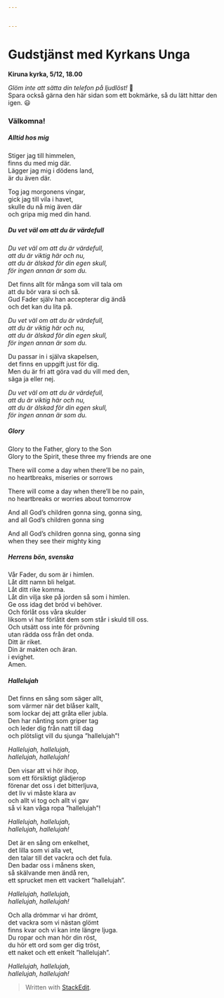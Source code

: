 ```yaml
---


---
```


<h1 id="gudstjänst-med-kyrkans-unga">Gudstjänst med Kyrkans Unga</h1>
<p><strong>Kiruna kyrka, 5/12, 18.00</strong></p>
<p><em>Glöm inte att sätta din telefon på ljudlöst!</em> 🤫<br>
Spara också gärna den här sidan som ett bokmärke, så du lätt hittar den igen. 😃</p>
<h3 id="välkomna">Välkomna!</h3>
<h5 id="alltid-hos-mig">Alltid hos mig</h5>
<p>Stiger jag till himmelen,<br>
finns du med mig där.<br>
Lägger jag mig i dödens land,<br>
är du även där.</p>
<p>Tog jag morgonens vingar,<br>
gick jag till vila i havet,<br>
skulle du nå mig även där<br>
och gripa mig med din hand.</p>
<h5 id="du-vet-väl-om-att-du-är-värdefull">Du vet väl om att du är värdefull</h5>
<p><em>Du vet väl om att du är värdefull,</em><br>
<em>att du är viktig här och nu,</em><br>
<em>att du är älskad för din egen skull,</em><br>
<em>för ingen annan är som du.</em></p>
<p>Det finns allt för många som vill tala om<br>
att du bör vara si och så.<br>
Gud Fader själv han accepterar dig ändå<br>
och det kan du lita på.</p>
<p><em>Du vet väl om att du är värdefull,</em><br>
<em>att du är viktig här och nu,</em><br>
<em>att du är älskad för din egen skull,</em><br>
<em>för ingen annan är som du.</em></p>
<p>Du passar in i själva skapelsen,<br>
det finns en uppgift just för dig.<br>
Men du är fri att göra vad du vill med den,<br>
säga ja eller nej.</p>
<p><em>Du vet väl om att du är värdefull,</em><br>
<em>att du är viktig här och nu,</em><br>
<em>att du är älskad för din egen skull,</em><br>
<em>för ingen annan är som du.</em></p>
<h5 id="glory">Glory</h5>
<p>Glory to the Father, glory to the Son<br>
Glory to the Spirit, these three my friends are one</p>
<p>There will come a day when there’ll be no pain,<br>
no heartbreaks, miseries or sorrows</p>
<p>There will come a day when there’ll be no pain,<br>
no heartbreaks or worries about tomorrow</p>
<p>And all God’s children gonna sing, gonna sing,<br>
and all God’s children gonna sing</p>
<p>And all God’s children gonna sing, gonna sing<br>
when they see their mighty king</p>
<h5 id="herrens-bön-svenska">Herrens bön, svenska</h5>
<p>Vår Fader, du som är i himlen.<br>
Låt ditt namn bli helgat.<br>
Låt ditt rike komma.<br>
Låt din vilja ske på jorden så som i himlen.<br>
Ge oss idag det bröd vi behöver.<br>
Och förlåt oss våra skulder<br>
liksom vi har förlåtit dem som står i skuld till oss.<br>
Och utsätt oss inte för prövning<br>
utan rädda oss från det onda.<br>
Ditt är riket.<br>
Din är makten och äran.<br>
i evighet.<br>
Amen.</p>
<h5 id="hallelujah">Hallelujah</h5>
<p>Det finns en sång som säger allt,<br>
som värmer när det blåser kallt,<br>
som lockar dej att gråta eller jubla.<br>
Den har nånting som griper tag<br>
och leder dig från natt till dag<br>
och plötsligt vill du sjunga ”hallelujah”!</p>
<p><em>Hallelujah, hallelujah,</em><br>
<em>hallelujah, hallelujah!</em></p>
<p>Den visar att vi hör ihop,<br>
som ett försiktigt glädjerop<br>
förenar det oss i det bitterljuva,<br>
det liv vi måste klara av<br>
och allt vi tog och allt vi gav<br>
så vi kan våga ropa ”hallelujah”!</p>
<p><em>Hallelujah, hallelujah,</em><br>
<em>hallelujah, hallelujah!</em></p>
<p>Det är en sång om enkelhet,<br>
det lilla som vi alla vet,<br>
den talar till det vackra och det fula.<br>
Den badar oss i månens sken,<br>
så skälvande men ändå ren,<br>
ett sprucket men ett vackert ”hallelujah”.</p>
<p><em>Hallelujah, hallelujah,</em><br>
<em>hallelujah, hallelujah!</em></p>
<p>Och alla drömmar vi har drömt,<br>
det vackra som vi nästan glömt<br>
finns kvar och vi kan inte längre ljuga.<br>
Du ropar och man hör din röst,<br>
du hör ett ord som ger dig tröst,<br>
ett naket och ett enkelt ”hallelujah”.</p>
<p><em>Hallelujah, hallelujah,</em><br>
<em>hallelujah, hallelujah!</em></p>
<blockquote>
<p>Written with <a href="https://stackedit.io/">StackEdit</a>.</p>
</blockquote>

